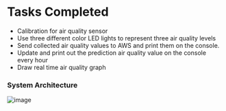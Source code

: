 # Tasks Completed
- Calibration for air quality sensor
- Use three different color LED lights to represent three air quality levels
- Send collected air quality values to AWS and print them on the console.
- Update and print out the prediction air quality value on the console every hour
- Draw real time air quality graph


### System Architecture
![image](https://user-images.githubusercontent.com/51905051/138151550-23557c55-9a48-4787-b9e6-7af4368cfe4f.png)
